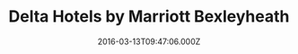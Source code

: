 ---
date: 2016-03-13T09:47:06.000Z
title: Delta Hotels by Marriott Bexleyheath
latitude: 51.45509350462574
longitude: 0.1523196631285079
url: https://delta-hotels.marriott.com
category: checkin
---
